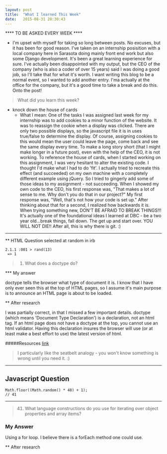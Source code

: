 ```yaml
---
layout: post
title:  "What I learned This Week"
date:   2015-08-31 20:30:43
---
```


**** TO BE ASKED EVERY WEEK ****

 - I'm upset with myself for taking so long between posts. No excuses, but it has been for good reason. I've taken on an internship posisition with a local company here in Sarasota doing mainly front end work but also some Django development. It's been a great learning experience for sure. I've actually been disappointed with my output, but the CEO of the company (who is also a coder of over 15 years) said I was doing a good job, so I'll take that for what it's worth. I want writing this blog to be a normal event, so I wanted to add another entry. I'ma actually at the office for the company, but it's a good time to take a break and do this. Onto the post!

>What did you learn this week?

* knock down the house of cards
  - What I mean: One of the tasks I was assigned last week for my internship was to add cookies to a minor function of the website. It was to reassign the cookie when a display was clicked. There are only two possible displays, so the javascript file it is in uses true/false to determine the display. Of course, assigning cookies to this would mean the user could leave the page, come back and see the same display every time. To make a long story short (that I might make longer in a future post), even with the help of the CEO, it is not working. To reference the house of cards, when I started working on this assignment, I was very hesitant to alter the existing code. I thought I'd make what I had to do 'fit'. I actually tried to recreate this effect (and succeeded) on my own machine with a completely different example using jQuery. So I tried to gingerly add some of those ideas to my assignment - not succeeding. When I showed my own code to the CEO, his first response was, "That makes a lot of sense to me. Why don't you do that in our project?" My first response was, "Well, that's not how your code is set up." After thinking about that for a second, I realized how backwards it is. When trying something new, DON'T BE AFRAID TO BREAK THINGS!!! It's actually one of the foundational ideas I learned at DBC - be a two year old...break things, fall down. The get up and start over. YOU WILL NOT DIE!! After all, this is why there is git. :)


---
** HTML Question 
selected at random in irb 
```
2.1.1 :001 > rand(13)
 => 1
```

>1.  What does a doctype do?

*** My answer

doctype tells the browser what type of document it is. I know that I have only ever seen this at the top of HTML pages, so I assume it's main purpose is to announce an HTML page is about to be loaded.

** After research

I was partially correct, in that I missed a few important details. doctype (which means 'Document Type Declaration') is a declaration, not an html tag. If an html page does not have a doctype at the top, you cannot use an html validator. Having this declaration insures the browser will use (or at least make a best effort to use) the latest version of html.

#####Resources
[link](http://stackoverflow.com/questions/7695044/what-does-doctype-html-do) 
 > I particularly like the seatbelt analogy - you won't know something is wrong until you need it. :)


 
  

---
## Javascript Question
```
Math.floor((Math.random() * 48) + 1);
// 41 
``` 
---


>41.  What language constructions do you use for iterating over object properties and array items?

### My Answer

Using a for loop. I believe there is a forEach method one could use.

** After research



